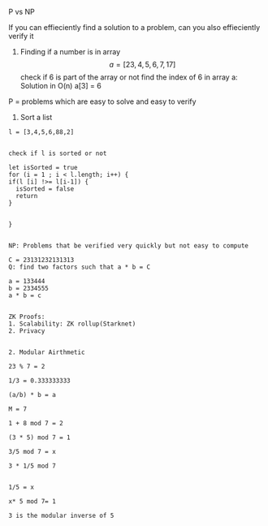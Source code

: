 P vs NP

If you can effieciently find a solution to a problem, can you also effieciently verify it

1. Finding if a number is in array
$$
a = [23,4,5,6,7,17]
$$
check if 6 is part of the array or not
find the index of 6 in array a:
Solution in O(n)
a[3] = 6

P = problems which are easy to solve and easy to verify
1. Sort a list

```
l = [3,4,5,6,88,2]


check if l is sorted or not

let isSorted = true
for (i = 1 ; i < l.length; i++) {
if(l [i] !>= l[i-1]) {
  isSorted = false
  return
}


}


NP: Problems that be verified very quickly but not easy to compute

C = 23131232131313
Q: find two factors such that a * b = C

a = 133444
b = 2334555
a * b = c


ZK Proofs:
1. Scalability: ZK rollup(Starknet)
2. Privacy


2. Modular Airthmetic

23 % 7 = 2

1/3 = 0.333333333

(a/b) * b = a

M = 7

1 + 8 mod 7 = 2

(3 * 5) mod 7 = 1

3/5 mod 7 = x

3 * 1/5 mod 7


1/5 = x

x* 5 mod 7= 1

3 is the modular inverse of 5

